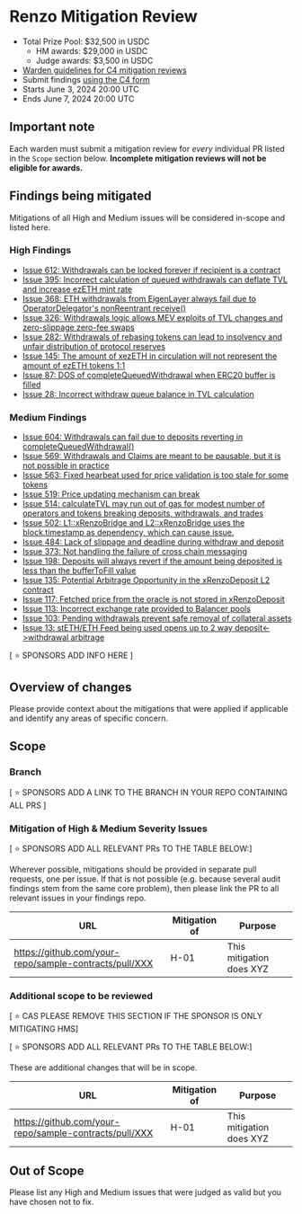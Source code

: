# Renzo Mitigation Review
- Total Prize Pool: $32,500 in USDC
  - HM awards: $29,000 in USDC
  - Judge awards: $3,500 in USDC
- [Warden guidelines for C4 mitigation reviews](https://code4rena.notion.site/Guidelines-for-C4-mitigation-reviews-ed10fc5cfbf640bd8dcec66f38b343c4)
- Submit findings [using the C4 form](https://code4rena.com/contests/2024-06-renzo-mitigation-review/submit)
- Starts June 3, 2024 20:00 UTC 
- Ends June 7, 2024 20:00 UTC 

## Important note 

Each warden must submit a mitigation review for *every* individual PR listed in the `Scope` section below. **Incomplete mitigation reviews will not be eligible for awards.**

## Findings being mitigated

Mitigations of all High and Medium issues will be considered in-scope and listed here.

### High Findings

- [Issue 612: Withdrawals can be locked forever if recipient is a contract](https://github.com/code-423n4/2024-04-renzo-findings/issues/612)
- [Issue 395: Incorrect calculation of queued withdrawals can deflate TVL and increase ezETH mint rate](https://github.com/code-423n4/2024-04-renzo-findings/issues/395)
- [Issue 368: ETH withdrawals from EigenLayer always fail due to OperatorDelegator's nonReentrant receive()](https://github.com/code-423n4/2024-04-renzo-findings/issues/368)
- [Issue 326: Withdrawals logic allows MEV exploits of TVL changes and zero-slippage zero-fee swaps](https://github.com/code-423n4/2024-04-renzo-findings/issues/326)
- [Issue 282: Withdrawals of rebasing tokens can lead to insolvency and unfair distribution of protocol reserves](https://github.com/code-423n4/2024-04-renzo-findings/issues/282)
- [Issue 145: The amount of xezETH in circulation will not represent the amount of ezETH tokens 1:1](https://github.com/code-423n4/2024-04-renzo-findings/issues/145)
- [Issue 87: DOS of completeQueuedWithdrawal when ERC20 buffer is filled](https://github.com/code-423n4/2024-04-renzo-findings/issues/87)
- [Issue 28: Incorrect withdraw queue balance in TVL calculation](https://github.com/code-423n4/2024-04-renzo-findings/issues/28)

### Medium Findings
- [Issue 604: Withdrawals can fail due to deposits reverting in completeQueuedWithdrawal()](https://github.com/code-423n4/2024-04-renzo-findings/issues/604)
- [Issue 569: Withdrawals and Claims are meant to be pausable, but it is not possible in practice](https://github.com/code-423n4/2024-04-renzo-findings/issues/569)
- [Issue 563: Fixed hearbeat used for price validation is too stale for some tokens](https://github.com/code-423n4/2024-04-renzo-findings/issues/563)
- [Issue 519: Price updating mechanism can break](https://github.com/code-423n4/2024-04-renzo-findings/issues/519)
- [Issue 514: calculateTVL may run out of gas for modest number of operators and tokens breaking deposits, withdrawals, and trades](https://github.com/code-423n4/2024-04-renzo-findings/issues/514)
- [Issue 502: L1::xRenzoBridge and L2::xRenzoBridge uses the block.timestamp as dependency, which can cause issue.](https://github.com/code-423n4/2024-04-renzo-findings/issues/502)
- [Issue 484: Lack of slippage and deadline during withdraw and deposit](https://github.com/code-423n4/2024-04-renzo-findings/issues/484)
- [Issue 373: Not handling the failure of cross chain messaging](https://github.com/code-423n4/2024-04-renzo-findings/issues/373)
- [Issue 198: Deposits will always revert if the amount being deposited is less than the bufferToFill value](https://github.com/code-423n4/2024-04-renzo-findings/issues/198)
- [Issue 135: Potential Arbitrage Opportunity in the xRenzoDeposit L2 contract](https://github.com/code-423n4/2024-04-renzo-findings/issues/135)
- [Issue 117: Fetched price from the oracle is not stored in xRenzoDeposit](https://github.com/code-423n4/2024-04-renzo-findings/issues/117)
- [Issue 113: Incorrect exchange rate provided to Balancer pools](https://github.com/code-423n4/2024-04-renzo-findings/issues/113)
- [Issue 103: Pending withdrawals prevent safe removal of collateral assets](https://github.com/code-423n4/2024-04-renzo-findings/issues/103)
- [Issue 13: stETH/ETH Feed being used opens up to 2 way deposit<->withdrawal arbitrage](https://github.com/code-423n4/2024-04-renzo-findings/issues/13)

[ ⭐️ SPONSORS ADD INFO HERE ]

## Overview of changes

Please provide context about the mitigations that were applied if applicable and identify any areas of specific concern.

## Scope

### Branch
[ ⭐️ SPONSORS ADD A LINK TO THE BRANCH IN YOUR REPO CONTAINING ALL PRS ]

### Mitigation of High & Medium Severity Issues
[ ⭐️ SPONSORS ADD ALL RELEVANT PRs TO THE TABLE BELOW:]

Wherever possible, mitigations should be provided in separate pull requests, one per issue. If that is not possible (e.g. because several audit findings stem from the same core problem), then please link the PR to all relevant issues in your findings repo. 

| URL | Mitigation of | Purpose | 
| ----------- | ------------- | ----------- |
| https://github.com/your-repo/sample-contracts/pull/XXX | H-01 | This mitigation does XYZ | 

### Additional scope to be reviewed
[ ⭐️ CAS PLEASE REMOVE THIS SECTION IF THE SPONSOR IS ONLY MITIGATING HMS]

[ ⭐️ SPONSORS ADD ALL RELEVANT PRs TO THE TABLE BELOW:]

These are additional changes that will be in scope.

| URL | Mitigation of | Purpose | 
| ----------- | ------------- | ----------- |
| https://github.com/your-repo/sample-contracts/pull/XXX | H-01 | This mitigation does XYZ | 

## Out of Scope

Please list any High and Medium issues that were judged as valid but you have chosen not to fix.
